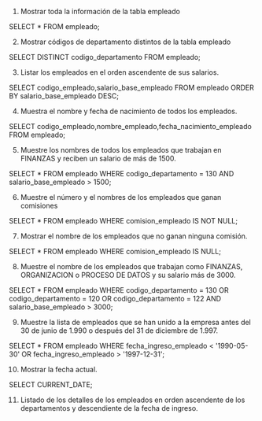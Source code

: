 1. Mostrar toda la información de la tabla empleado

SELECT * FROM empleado;

2. Mostrar códigos de departamento distintos de la tabla empleado

SELECT DISTINCT codigo_departamento FROM empleado;


3. Listar los empleados en el orden ascendente de sus salarios. 

SELECT codigo_empleado,salario_base_empleado FROM empleado ORDER BY salario_base_empleado DESC;

4. Muestra el nombre y fecha de nacimiento de todos los empleados. 

SELECT codigo_empleado,nombre_empleado,fecha_nacimiento_empleado FROM empleado;

5. Muestre los nombres de todos los empleados que trabajan en FINANZAS y reciben un
salario de más de 1500. 

SELECT * FROM empleado WHERE codigo_departamento = 130 AND salario_base_empleado > 1500;

6. Muestre el número y el nombres de los empleados que ganan comisiones

SELECT * FROM empleado WHERE comision_empleado IS NOT NULL;


7. Mostrar el nombre de los empleados que no ganan ninguna comisión. 

SELECT * FROM empleado WHERE comision_empleado IS NULL;


8. Muestre el nombre de los empleados que trabajan como FINANZAS,
ORGANIZACION o PROCESO DE DATOS y su salario más de 3000.
 
SELECT * FROM empleado WHERE codigo_departamento = 130 OR codigo_departamento = 120 OR codigo_departamento = 122 AND salario_base_empleado > 3000;

9. Muestre la lista de empleados que se han unido a la empresa antes del 30 de junio de
1.990 o después del 31 de diciembre de 1.997.

SELECT * FROM empleado WHERE fecha_ingreso_empleado < '1990-05-30' OR fecha_ingreso_empleado > '1997-12-31';


10. Mostrar la fecha actual.

SELECT CURRENT_DATE;

11. Listado de los detalles de los empleados en orden ascendente de los departamentos y
descendiente de la fecha de ingreso. 